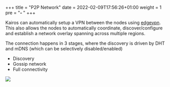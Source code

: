 +++
title = "P2P Network"
date = 2022-02-09T17:56:26+01:00
weight = 1
pre = "<b>- </b>"
+++

Kairos can automatically setup a VPN between the nodes using [edgevpn](https://github.com/mudler/edgevpn). This also allows the nodes to automatically  coordinate, discover/configure and establish a network overlay spanning across multiple regions.

The connection happens in 3 stages, where the discovery is driven by DHT and mDNS (which can be selectively disabled/enabled)

- Discovery
- Gossip network
- Full connectivity

![](https://mudler.github.io/edgevpn/docs/concepts/architecture/edevpn_bootstrap_hu8e61a09dccbf3a67bf1fc604ae4924fd_64246_1200x550_fit_catmullrom_3.png)
